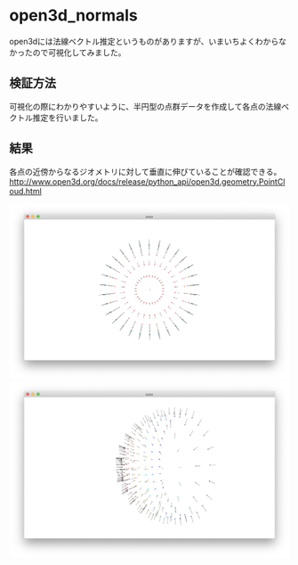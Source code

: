 # open3d_normals

open3dには法線ベクトル推定というものがありますが、いまいちよくわからなかったので可視化してみました。

## 検証方法

可視化の際にわかりやすいように、半円型の点群データを作成して各点の法線ベクトル推定を行いました。

## 結果

各点の近傍からなるジオメトリに対して垂直に伸びていることが確認できる。
http://www.open3d.org/docs/release/python_api/open3d.geometry.PointCloud.html


![法線ベクトル推定１](https://github.com/nonoi-tk/open3d_normals/blob/main/%E6%B3%95%E7%B7%9A%E3%83%99%E3%82%AF%E3%83%88%E3%83%AB%E6%8E%A8%E5%AE%9A1.png)
![法線ベクトル推定2](https://github.com/nonoi-tk/open3d_normals/blob/main/%E6%B3%95%E7%B7%9A%E3%83%99%E3%82%AF%E3%83%88%E3%83%AB%E6%8E%A8%E5%AE%9A2.png)
